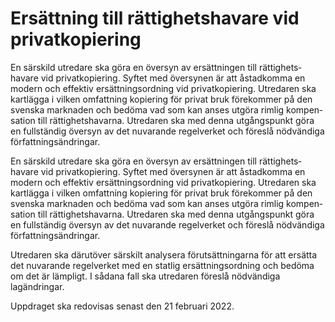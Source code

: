# Ersättning till rättighetshavare vid privatkopiering

En särskild utredare ska göra en översyn av ersätt­ningen till rättighets­havare vid privat­kopiering. Syftet med översynen är att åstad­komma en modern och effektiv ersätt­nings­ordning vid privat­kopiering. Utredaren ska kartlägga i vilken omfatt­ning kopiering för privat bruk förekommer på den svenska marknaden och bedöma vad som kan anses utgöra rimlig kompen­sation till rättighets­havarna. Utredaren ska med denna utgångs­punkt göra en fullständig översyn av det nuvarande regel­verket och föreslå nödvän­diga författnings­ändringar.

En särskild utredare ska göra en översyn av ersätt­ningen till rättighets­havare vid privat­kopiering. Syftet med översynen är att åstad­komma en modern och effektiv ersätt­nings­ordning vid privat­kopiering. Utredaren ska kartlägga i vilken omfatt­ning kopiering för privat bruk förekommer på den svenska marknaden och bedöma vad som kan anses utgöra rimlig kompen­sation till rättighets­havarna. Utredaren ska med denna utgångs­punkt göra en fullständig översyn av det nuvarande regel­verket och föreslå nödvän­diga författnings­ändringar.

Utredaren ska därutöver särskilt analysera förutsätt­ningarna för att ersätta det nuvarande regel­verket med en statlig ersätt­nings­ordning och bedöma om det är lämpligt. I sådana fall ska utredaren föreslå nödvän­diga lagändringar.

Uppdraget ska redovisas senast den 21 februari 2022.
